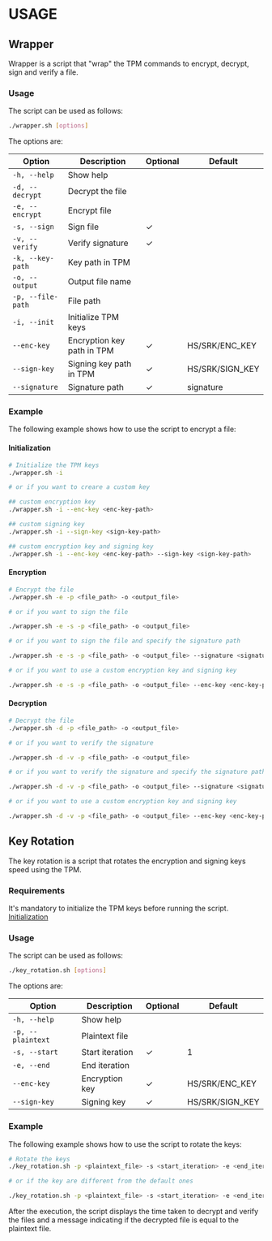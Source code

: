 # USAGE

## Wrapper

Wrapper is a script that "wrap" the TPM commands to encrypt, decrypt, sign and verify a file.

### Usage

The script can be used as follows:

```bash
./wrapper.sh [options]
```

The options are:

| Option            | Description                | Optional | Default         |
| ----------------- | -------------------------- | -------- | --------------- |
| `-h, --help`      | Show help                  |          |                 |
| `-d, --decrypt`   | Decrypt the file           |          |                 |
| `-e, --encrypt`   | Encrypt file               |          |                 |
| `-s, --sign`      | Sign file                  | &check;  |                 |
| `-v, --verify`    | Verify signature           | &check;  |                 |
| `-k, --key-path`  | Key path in TPM            |          |                 |
| `-o, --output`    | Output file name           |          |                 |
| `-p, --file-path` | File path                  |          |                 |
| `-i, --init`      | Initialize TPM keys        |          |                 |
| `--enc-key`       | Encryption key path in TPM | &check;  | HS/SRK/ENC_KEY  |
| `--sign-key`      | Signing key path in TPM    | &check;  | HS/SRK/SIGN_KEY |
| `--signature`     | Signature path             | &check;  | signature       |

### Example

The following example shows how to use the script to encrypt a file:

#### Initialization

```bash
# Initialize the TPM keys
./wrapper.sh -i

# or if you want to creare a custom key

## custom encryption key
./wrapper.sh -i --enc-key <enc-key-path>

## custom signing key
./wrapper.sh -i --sign-key <sign-key-path>

## custom encryption key and signing key
./wrapper.sh -i --enc-key <enc-key-path> --sign-key <sign-key-path>
```

#### Encryption

```bash
# Encrypt the file
./wrapper.sh -e -p <file_path> -o <output_file>

# or if you want to sign the file

./wrapper.sh -e -s -p <file_path> -o <output_file>

# or if you want to sign the file and specify the signature path

./wrapper.sh -e -s -p <file_path> -o <output_file> --signature <signature_path>

# or if you want to use a custom encryption key and signing key

./wrapper.sh -e -s -p <file_path> -o <output_file> --enc-key <enc-key-path> --sign-key <sign-key-path>
```

#### Decryption

```bash
# Decrypt the file
./wrapper.sh -d -p <file_path> -o <output_file>

# or if you want to verify the signature

./wrapper.sh -d -v -p <file_path> -o <output_file>

# or if you want to verify the signature and specify the signature path

./wrapper.sh -d -v -p <file_path> -o <output_file> --signature <signature_path>

# or if you want to use a custom encryption key and signing key

./wrapper.sh -d -v -p <file_path> -o <output_file> --enc-key <enc-key-path> --sign-key <sign-key-path>
```

## Key Rotation

The key rotation is a script that rotates the encryption and signing keys speed using the TPM.

### Requirements

It's mandatory to initialize the TPM keys before running the script. [Initialization](#initialization)

### Usage

The script can be used as follows:

```bash
./key_rotation.sh [options]
```

The options are:

| Option            | Description     | Optional | Default         |
| ----------------- | --------------- | -------- | --------------- |
| `-h, --help`      | Show help       |          |                 |
| `-p, --plaintext` | Plaintext file  |          |                 |
| `-s, --start`     | Start iteration | &check;  | 1               |
| `-e, --end`       | End iteration   |          |                 |
| `--enc-key`       | Encryption key  | &check;  | HS/SRK/ENC_KEY  |
| `--sign-key`      | Signing key     | &check;  | HS/SRK/SIGN_KEY |

### Example

The following example shows how to use the script to rotate the keys:

```bash
# Rotate the keys
./key_rotation.sh -p <plaintext_file> -s <start_iteration> -e <end_iteration>

# or if the key are different from the default ones

./key_rotation.sh -p <plaintext_file> -s <start_iteration> -e <end_iteration> --enc-key <enc_key-path> --sign-key <sign_key-path>
```

After the execution, the script displays the time taken to decrypt and verify the files and a message indicating if the decrypted file is equal to the plaintext file.
